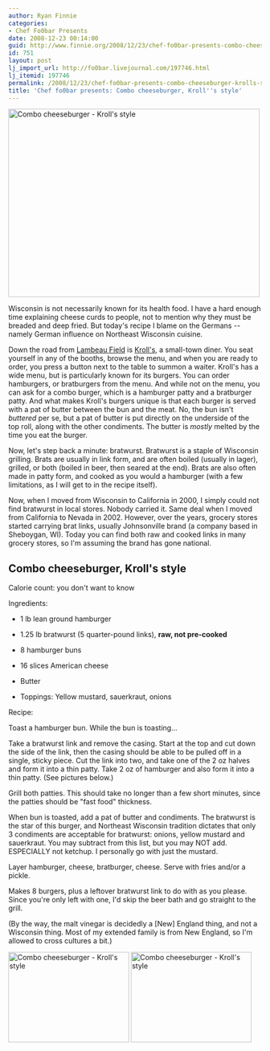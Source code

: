 ```yaml
---
author: Ryan Finnie
categories:
- Chef Fo0bar Presents
date: 2008-12-23 00:14:00
guid: http://www.finnie.org/2008/12/23/chef-fo0bar-presents-combo-cheeseburger-krolls-style/
id: 751
layout: post
lj_import_url: http://fo0bar.livejournal.com/197746.html
lj_itemid: 197746
permalink: /2008/12/23/chef-fo0bar-presents-combo-cheeseburger-krolls-style/
title: 'Chef fo0bar presents: Combo cheeseburger, Kroll''s style'
---
```

[<img src="http://farm4.static.flickr.com/3198/3130540182_9a6da1ae93.jpg" width="500" height="375" alt="Combo cheeseburger - Kroll's style" />](http://www.flickr.com/photos/fo0bar/3130540182/ "Combo cheeseburger - Kroll's style by fo0bar, on Flickr")

Wisconsin is not necessarily known for its health food. I have a hard enough time explaining cheese curds to people, not to mention why they must be breaded and deep fried. But today's recipe I blame on the Germans -- namely German influence on Northeast Wisconsin cuisine.

Down the road from [Lambeau Field](http://en.wikipedia.org/wiki/Lambeau_Field) is [Kroll's](http://www.krollswest.com/), a small-town diner. You seat yourself in any of the booths, browse the menu, and when you are ready to order, you press a button next to the table to summon a waiter. Kroll's has a wide menu, but is particularly known for its burgers. You can order hamburgers, or bratburgers from the menu. And while not on the menu, you can ask for a combo burger, which is a hamburger patty and a bratburger patty. And what makes Kroll's burgers unique is that each burger is served with a pat of butter between the bun and the meat. No, the bun isn't _buttered_ per se, but a pat of butter is put directly on the underside of the top roll, along with the other condiments. The butter is _mostly_ melted by the time you eat the burger.

Now, let's step back a minute: bratwurst. Bratwurst is a staple of Wisconsin grilling. Brats are usually in link form, and are often boiled (usually in lager), grilled, or both (boiled in beer, then seared at the end). Brats are also often made in patty form, and cooked as you would a hamburger (with a few limitations, as I will get to in the recipe itself).

Now, when I moved from Wisconsin to California in 2000, I simply could not find bratwurst in local stores. Nobody carried it. Same deal when I moved from California to Nevada in 2002. However, over the years, grocery stores started carrying brat links, usually Johnsonville brand (a company based in Sheboygan, WI). Today you can find both raw and cooked links in many grocery stores, so I'm assuming the brand has gone national.

## Combo cheeseburger, Kroll's style

Calorie count: you don't want to know

Ingredients:

* 1 lb lean ground hamburger
  
* 1.25 lb bratwurst (5 quarter-pound links), **raw, not pre-cooked**
  
* 8 hamburger buns
  
* 16 slices American cheese
  
* Butter
  
* Toppings: Yellow mustard, sauerkraut, onions

Recipe:

Toast a hamburger bun. While the bun is toasting...

Take a bratwurst link and remove the casing. Start at the top and cut down the side of the link, then the casing should be able to be pulled off in a single, sticky piece. Cut the link into two, and take one of the 2 oz halves and form it into a thin patty. Take 2 oz of hamburger and also form it into a thin patty. (See pictures below.)

Grill both patties. This should take no longer than a few short minutes, since the patties should be "fast food" thickness.

When bun is toasted, add a pat of butter and condiments. The bratwurst is the star of this burger, and Northeast Wisconsin tradition dictates that only 3 condiments are acceptable for bratwurst: onions, yellow mustard and sauerkraut. You may subtract from this list, but you may NOT add. ESPECIALLY not ketchup. I personally go with just the mustard.

Layer hamburger, cheese, bratburger, cheese. Serve with fries and/or a pickle.

Makes 8 burgers, plus a leftover bratwurst link to do with as you please. Since you're only left with one, I'd skip the beer bath and go straight to the grill.

(By the way, the malt vinegar is decidedly a [New] England thing, and not a Wisconsin thing. Most of my extended family is from New England, so I'm allowed to cross cultures a bit.)

[<img src="http://farm4.static.flickr.com/3050/3129709817_6abdcbb144_m.jpg" width="240" height="180" alt="Combo cheeseburger - Kroll's style" />](http://www.flickr.com/photos/fo0bar/3129709817/ "Combo cheeseburger - Kroll's style by fo0bar, on Flickr") [<img src="http://farm4.static.flickr.com/3293/3130539966_cdc92a3a0e_m.jpg" width="240" height="180" alt="Combo cheeseburger - Kroll's style" />](http://www.flickr.com/photos/fo0bar/3130539966/ "Combo cheeseburger - Kroll's style by fo0bar, on Flickr")
